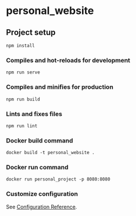 # personal_website

## Project setup
```
npm install
```

### Compiles and hot-reloads for development
```
npm run serve
```

### Compiles and minifies for production
```
npm run build
```

### Lints and fixes files
```
npm run lint
```

### Docker build command
```
docker build -t personal_website .   
```

### Docker run command
```
docker run personal_project -p 8080:8080
```

### Customize configuration
See [Configuration Reference](https://cli.vuejs.org/config/).
